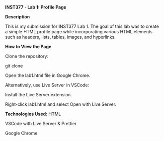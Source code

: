 **INST377 - Lab 1: Profile Page**

**Description**

This is my submission for INST377 Lab 1. The goal of this lab was to create a simple HTML profile page while incorporating various HTML elements such as headers, lists, tables, images, and hyperlinks.


**How to View the Page**

Clone the repository:

git clone <repository-url>

Open the lab1.html file in Google Chrome.

Alternatively, use Live Server in VSCode:

Install the Live Server extension.

Right-click lab1.html and select Open with Live Server.

**Technologies Used:**
HTML

VSCode with Live Server & Prettier

Google Chrome

